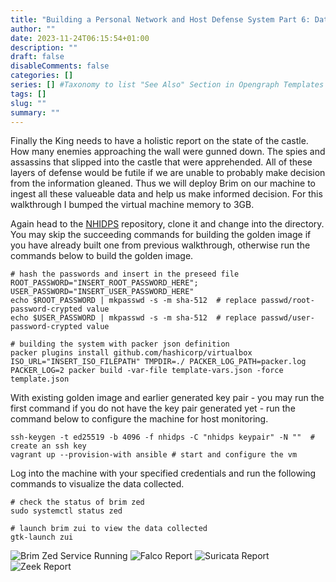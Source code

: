 ```yaml
--- 
title: "Building a Personal Network and Host Defense System Part 6: Data Ingestion and Visualization With Brim"
author: ""
date: 2023-11-24T06:15:54+01:00
description: ""
draft: false
disableComments: false
categories: []
series: [] #Taxonomy to list "See Also" Section in Opengraph Templates
tags: []
slug: ""
summary: ""
---
```

Finally the King needs to have a holistic report on the state of the castle. How many enemies approaching the wall were gunned down. The spies and assassins that slipped into the castle that were apprehended. All of these layers of defense would be futile if we are unable to probably make decision from the information gleaned. Thus we will deploy Brim on our machine to ingest all these valueable data and help us make informed decision. For this walkthrough I bumped the virtual machine memory to 3GB.

Again head to the [NHIDPS](https://github.com/knoxknot/nhidps.git) repository, clone it and change into the directory. You may skip the succeeding commands for building the golden image if you have already built one from previous walkthrough, otherwise run the commands below to build the golden image.
```shell
# hash the passwords and insert in the preseed file
ROOT_PASSWORD="INSERT_ROOT_PASSWORD_HERE"; USER_PASSWORD="INSERT_USER_PASSWORD_HERE"
echo $ROOT_PASSWORD | mkpasswd -s -m sha-512  # replace passwd/root-password-crypted value
echo $USER_PASSWORD | mkpasswd -s -m sha-512  # replace passwd/user-password-crypted value

# building the system with packer json definition
packer plugins install github.com/hashicorp/virtualbox
ISO_URL="INSERT_ISO_FILEPATH" TMPDIR=./ PACKER_LOG_PATH=packer.log PACKER_LOG=2 packer build -var-file template-vars.json -force template.json
```  

With existing golden image and earlier generated key pair - you may run the first command if you do not have the key pair generated yet - run the command below to configure the machine for host monitoring.
```shell
ssh-keygen -t ed25519 -b 4096 -f nhidps -C "nhidps keypair" -N ""  # create an ssh key
vagrant up --provision-with ansible # start and configure the vm
```  
Log into the machine with your specified credentials and run the following commands to visualize the data collected.
```shell
# check the status of brim zed
sudo systemctl status zed

# launch brim zui to view the data collected
gtk-launch zui
```  
![Brim Zed Service Running](/images/nhidps6/brim01.png "Brim Zed Service Running")
![Falco Report](/images/nhidps6/brim02.png "Falco Report")
![Suricata Report](/images/nhidps6/brim03.png "Suricata Report")
![Zeek Report](/images/nhidps6/brim04.png "Zeek Report")